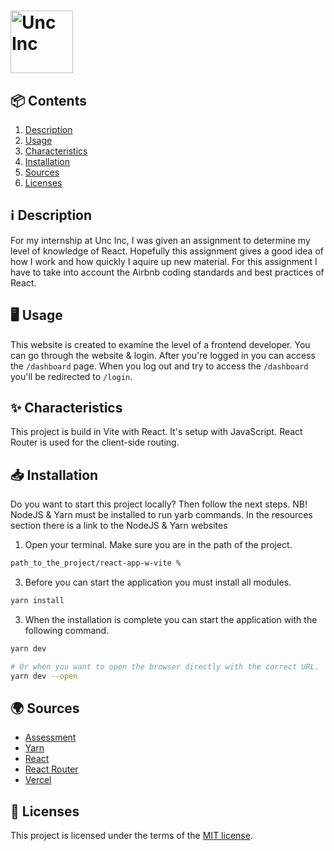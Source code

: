 <h1>
  <picture>
      <source media="(prefers-color-scheme: dark)" srcset="https://github.com/luukbrauckmann/react-app-w-vite/assets/47314813/3b22a422-0f19-47a2-a6d7-a99215357953" alt="Unc Inc" height="100">
      <img src="https://github.com/luukbrauckmann/react-app-w-vite/assets/47314813/bb9d3a96-a8bf-4099-aecd-c8283bd9fcef" alt="Unc Inc" height="100">
    </picture>
</h1>

<h2 id="contents">📦 Contents</h2>

1. [Description](#description)
2. [Usage](#usage)
3. [Characteristics](#characteristics)
4. [Installation](#installation)
5. [Sources](#sources)
6. [Licenses](#licenses)

<h2 id="description">ℹ️ Description</h2>

For my internship at Unc Inc, I was given an assignment to determine my level of knowledge of React. Hopefully this assignment gives a good idea of how I work and how quickly I aquire up new material. For this assignment I have to take into account the Airbnb coding standards and best practices of React.

<h2 id="usage">🖥️ Usage</h2>

This website is created to examine the level of a frontend developer. You can go through the website & login. After you're logged in you can access the `/dashboard` page. When you log out and try to access the `/dashboard` you'll be redirected to `/login`.

<h2 id="characteristics">✨ Characteristics</h2>

This project is build in Vite with React. It's setup with JavaScript. React Router is used for the client-side routing.

<h2 id="installation">📥 Installation</h2>

Do you want to start this project locally? Then follow the next steps. NB! NodeJS & Yarn must be installed to run yarb commands. In the resources section there is a link to the NodeJS & Yarn websites

1. Open your terminal. Make sure you are in the path of the project.
```bash
path_to_the_project/react-app-w-vite %
```

3. Before you can start the application you must install all modules.
```bash
yarn install
```

3. When the installation is complete you can start the application with the following command.
```bash
yarn dev

# Or when you want to open the browser directly with the correct URL.
yarn dev --open
```


<h2 id="sources">🌍 Sources</h2>

- [Assessment]()
- [Yarn](https://yarnpkg.com/)
- [React](https://react.dev/)
- [React Router](https://reactrouter.com/)
- [Vercel](https://vercel.com/)

<h2 id="licenses">🪪 Licenses</h2>

This project is licensed under the terms of the [MIT license](./LICENSE).
